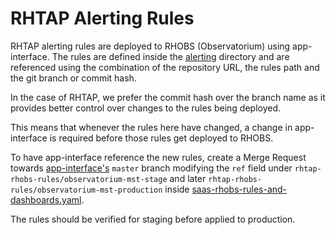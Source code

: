 # RHTAP Alerting Rules
RHTAP alerting rules are deployed to RHOBS (Observatorium) using app-interface.
The rules are defined inside the [alerting](alerting) directory and are referenced using
the combination of the repository URL, the rules path and the git branch or commit hash.

In the case of RHTAP, we prefer the commit hash over the branch name as it provides
better control over changes to the rules being deployed.

This means that whenever the rules here have changed, a change in app-interface is
required before those rules get deployed to RHOBS.

To have app-interface reference the new rules, create a Merge Request towards
[app-interface's](https://gitlab.cee.redhat.com/service/app-interface) `master` branch
modifying the `ref` field under `rhtap-rhobs-rules/observatorium-mst-stage` and later
`rhtap-rhobs-rules/observatorium-mst-production` inside
[saas-rhobs-rules-and-dashboards.yaml](https://gitlab.cee.redhat.com/service/app-interface/-/blob/master/data/services/osd-operators/cicd/saas/saas-rhobs-rules-and-dashboards.yaml).

The rules should be verified for staging before applied to production.
